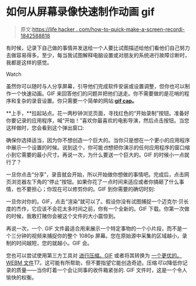 # 如何从屏幕录像快速制作动画 gif

> 原文:[https://life hacker . com/how-to-quick-make-a-screen-recordi-1842588818](https://lifehacker.com/how-to-quickly-make-animated-gifs-from-a-screen-recordi-1842588818)

有时候，记录下自己做的事情并发送给一个人要比试图描述给他们看他们自己努力去做容易得多。至少，每当我试图解释电脑设置或对朋友的系统进行故障诊断时，我都是这样的感觉。

Watch

虽然你可以随时与人分享屏幕，引导他们完成软件安装或设置调整，但你也可以制作一个快速动画。GIF 来回答他们的问题并把他们送走。你不需要做的是花哨的程序和复杂的录音设置。你只需要一个简单的网站:[**gif cap**](https://gifcap.dev/)**。**

**上手，**拉起站点。花一两秒钟浏览页面，寻找红色的“开始录制”按钮。准备好你要记录的应用程序，喊“开始！”喜欢你最喜欢的电影导演，然后点击按钮。当您这样做时，您会看到这个弹出窗口:

确保你选择适当，因为你不想创造一个巨大的。当你只是想在一个更小的应用程序中展示一个设置的时候。说到这个，你可能*也*想把你演示的任何应用程序的窗口缩小到它需要的最小尺寸。再说一次，为什么要送一个巨大的。GIF 的时候小一点就行了？

一旦你点击“分享”，录音就会开始，所以开始做你想做的事情吧。完成后，点击网页浏览器左下角的“停止”按钮。如果你花了一点时间来适应或者你搞砸了什么事情，也不要担心；你现在可以修剪你的。GIF 到你需要的确切时刻:

一旦你对你的。GIF，点击“渲染”就可以了。假设你没有试图捕捉一个迈克尔·贝长度的杰作，它应该不会花太多时间之前，你有一个全新的。GIF 下载。你第一次做的时候，我敢打赌你会被这个文件的大小震惊到。

再说一次，一个. GIF 文件最适合用来展示一个特定事物的一个小片段，而不是一个三分钟的视频来捕捉你的整个 1080p 屏幕。您在原始源中采集的区域越小，录制的时间越短，您的就越小。GIF 会。

您也可以尝试使用第三方工具对 [进行压缩。GIF](https://compressor.io/) 或者将其转换为 [一个更优的。WEBM 文件](https://ezgif.com/)T7。这可能有所帮助，但不要指望它能创造奇迹。压缩*可以*降低你记录的质量——当你盯着一个会让同事的收件箱紧张的. GIF 文件时，这是一个令人愉快的权衡。